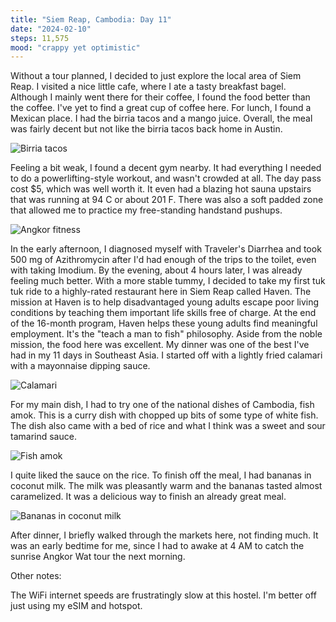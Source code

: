 ```yaml
---
title: "Siem Reap, Cambodia: Day 11"
date: "2024-02-10"
steps: 11,575
mood: "crappy yet optimistic"
---
```


Without a tour planned, I decided to just explore the local area of Siem Reap. I visited a nice little cafe, where I ate a tasty breakfast bagel. Although I mainly went there for their coffee, I found the food better than the coffee. I've yet to find a great cup of coffee here. For lunch, I found a Mexican place. I had the birria tacos and a mango juice. Overall, the meal was fairly decent but not like the birria tacos back home in Austin.

![Birria tacos](/images/birria-tacos.jpeg)

Feeling a bit weak, I found a decent gym nearby. It had everything I needed to do a powerlifting-style workout, and wasn't crowded at all. The day pass cost $5, which was well worth it. It even had a blazing hot sauna upstairs that was running at 94 C or about 201 F. There was also a soft padded zone that allowed me to practice my free-standing handstand pushups.

![Angkor fitness](/images/angkor-fitness.jpeg)

In the early afternoon, I diagnosed myself with Traveler's Diarrhea and took 500 mg of Azithromycin after I'd had enough of the trips to the toilet, even with taking Imodium. By the evening, about 4 hours later, I was already feeling much better. With a more stable tummy, I decided to take my first tuk tuk ride to a highly-rated restaurant here in Siem Reap called Haven. The mission at Haven is to help disadvantaged young adults escape poor living conditions by teaching them important life skills free of charge. At the end of the 16-month program, Haven helps these young adults find meaningful employment. It's the "teach a man to fish" philosophy. Aside from the noble mission, the food here was excellent. My dinner was one of the best I've had in my 11 days in Southeast Asia. I started off with a lightly fried calamari with a mayonnaise dipping sauce.

![Calamari](/images/calamari.jpeg)

For my main dish, I had to try one of the national dishes of Cambodia, fish amok. This is a curry dish with chopped up bits of some type of white fish. The dish also came with a bed of rice and what I think was a sweet and sour tamarind sauce.

![Fish amok](/images/fish-amok.jpeg)

I quite liked the sauce on the rice. To finish off the meal, I had bananas in coconut milk. The milk was pleasantly warm and the bananas tasted almost caramelized. It was a delicious way to finish an already great meal.

![Bananas in coconut milk](/images/bananas-in-coconut-milk.jpeg)

After dinner, I briefly walked through the markets here, not finding much. It was an early bedtime for me, since I had to awake at 4 AM to catch the sunrise Angkor Wat tour the next morning.

Other notes:

The WiFi internet speeds are frustratingly slow at this hostel. I'm better off just using my eSIM and hotspot.
